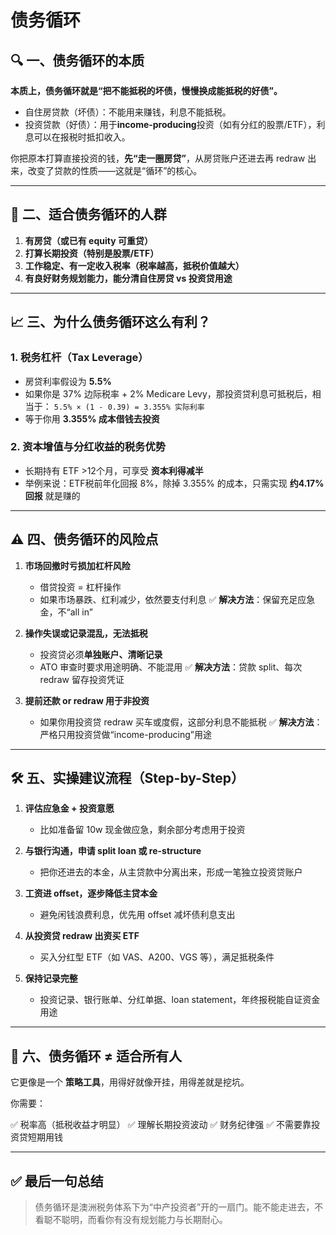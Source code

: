 # 债务循环

## 🔍 一、债务循环的本质

**本质上，债务循环就是“把不能抵税的坏债，慢慢换成能抵税的好债”。**

* 自住房贷款（坏债）：不能用来赚钱，利息不能抵税。
* 投资贷款（好债）：用于**income-producing**投资（如有分红的股票/ETF），利息可以在报税时抵扣收入。

你把原本打算直接投资的钱，**先“走一圈房贷”**，从房贷账户还进去再 redraw 出来，改变了贷款的性质——这就是“循环”的核心。

---

## 👤 二、适合债务循环的人群

1. **有房贷（或已有 equity 可重贷）**
2. **打算长期投资（特别是股票/ETF）**
3. **工作稳定、有一定收入税率（税率越高，抵税价值越大）**
4. **有良好财务规划能力，能分清自住房贷 vs 投资贷用途**

---

## 📈 三、为什么债务循环这么有利？

### 1. **税务杠杆（Tax Leverage）**

* 房贷利率假设为 **5.5%**
* 如果你是 37% 边际税率 + 2% Medicare Levy，那投资贷利息可抵税后，相当于：
  `5.5% × (1 - 0.39) = 3.355% 实际利率`
* 等于你用 **3.355% 成本借钱去投资**

### 2. **资本增值与分红收益的税务优势**

* 长期持有 ETF >12个月，可享受 **资本利得减半**
* 举例来说：ETF税前年化回报 8%，除掉 3.355% 的成本，只需实现 **约4.17% 回报** 就是赚的

---

## ⚠️ 四、债务循环的风险点

1. **市场回撤时亏损加杠杆风险**

   * 借贷投资 = 杠杆操作
   * 如果市场暴跌、红利减少，依然要支付利息
     ✅ **解决方法**：保留充足应急金，不“all in”

2. **操作失误或记录混乱，无法抵税**

   * 投资贷必须**单独账户、清晰记录**
   * ATO 审查时要求用途明确、不能混用
     ✅ **解决方法**：贷款 split、每次 redraw 留存投资凭证

3. **提前还款 or redraw 用于非投资**

   * 如果你用投资贷 redraw 买车或度假，这部分利息不能抵税
     ✅ **解决方法**：严格只用投资贷做“income-producing”用途

---

## 🛠️ 五、实操建议流程（Step-by-Step）

1. **评估应急金 + 投资意愿**

   * 比如准备留 10w 现金做应急，剩余部分考虑用于投资

2. **与银行沟通，申请 split loan 或 re-structure**

   * 把你还进去的本金，从主贷款中分离出来，形成一笔独立投资贷账户

3. **工资进 offset，逐步降低主贷本金**

   * 避免闲钱浪费利息，优先用 offset 减坏债利息支出

4. **从投资贷 redraw 出资买 ETF**

   * 买入分红型 ETF（如 VAS、A200、VGS 等），满足抵税条件

5. **保持记录完整**

   * 投资记录、银行账单、分红单据、loan statement，年终报税能自证资金用途

---

## 📌 六、债务循环 ≠ 适合所有人

它更像是一个 **策略工具**，用得好就像开挂，用得差就是挖坑。

你需要：

✅ 税率高（抵税收益才明显）
✅ 理解长期投资波动
✅ 财务纪律强
✅ 不需要靠投资贷短期用钱

---

## ✅ 最后一句总结

> 债务循环是澳洲税务体系下为“中产投资者”开的一扇门。能不能走进去，不看聪不聪明，而看你有没有规划能力与长期耐心。

